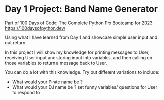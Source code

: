 # Day 1 Project: Band Name Generator
Part of 100 Days of Code: The Complete Python Pro Bootcamp for 2023  https://100daysofpython.dev/

Using what I have learned from Day 1 and showcase simple user input and out return.

In this project I will show my knowledge for printing messages to User, receiving User input and storing input into variables, and then calling on those variables to return a message back to User.

You can do a lot with this knowledge. Try out different variations to include:
  -  What would your Pirate name be ? 
  - What would your DJ name be ?
set funny variables/ questions for User to respond to

